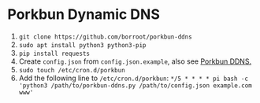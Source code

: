 # Porkbun Dynamic DNS

1. `git clone https://github.com/borroot/porkbun-ddns`
2. `sudo apt install python3 python3-pip`
3. `pip install requests`
4. Create `config.json` from `config.json.example`, also see [Porkbun DDNS.](https://kb.porkbun.com/article/190-getting-started-with-the-porkbun-dns-api)
5. `sudo touch /etc/cron.d/porkbun`
6. Add the following line to `/etc/cron.d/porkbun`: `*/5 * * * * pi bash -c 'python3 /path/to/porkbun-ddns.py /path/to/config.json example.com www'`
